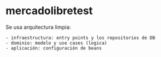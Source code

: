 # mercadolibretest
Se usa arquitectura limpia:
 ~~~~
- infraestructura: entry points y los repositorios de DB
- dominio: modelo y use cases (logica)
- aplicación: configuración de beans
 ~~~~

